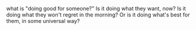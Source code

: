 what is "doing good for someone?" Is it doing what they want, now? Is it doing what they won't regret in the morning? Or is it doing what's best for them, in some universal way?



